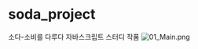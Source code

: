 # soda_project
소다-소비를 다루다 자바스크립트 스터디 작품
![01_Main.png](https://s3-us-west-2.amazonaws.com/secure.notion-static.com/063597b6-a388-4602-83e5-bc9d81fdbb4e/01_Main.png)
